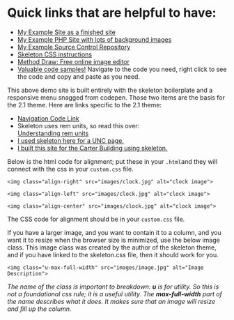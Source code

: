 # Quick links that are helpful to have:

<ul>
	<li><a href="http://studentdemo-lblakej.cloudapps.unc.edu/" target="_blank">My Example Site as a finished site</a></li>
	<li><a href="http://php-site-lblakej.cloudapps.unc.edu/" target="_blank">My Example PHP Site with lots of background images</a></li>
	<li><a href="https://sc.unc.edu/lblakej/2017-fall-inls161-website" target="_blank">My Example Source Control Repository</a></li>
	<li><a href="http://getskeleton.com/" target="_blank">Skeleton CSS instructions</a></li>
	<li><a href="http://editor.method.ac/" target="_blank">Method Draw: Free online image editor</a></li>
	<li><a href="http://htmlandcssbook.com/code-samples/" target="_blank">Valuable code samples!</a> Navigate to the code you need, right click to see the code and copy and paste as you need.</li>
</ul>

<p>This above demo site is built entirely with the skeleton boilerplate and a responsive menu snagged from codepen. Those two items are the basis for the 2.1 theme. Here are links specific to the 2.1 theme:</p>

<ul>
	<li><a href="https://codepen.io/lisa_c/pen/akjiy">Navigation Code Link</a></li>
	<li>Skeleton uses rem units, so read this over:<br />
	<a href="https://www.sitepoint.com/understanding-and-using-rem-units-in-css/">Understanding rem units</a></li>
	<li><a href="http://www.unc.edu/~lblakej/">I used skeleton here for a UNC page.</a></li>
	<li><a href="http://thecarterbuilding.com/">I built this site for the Carter Building using skeleton.</a></li>
</ul>


<p>Below is the html code for alignment; put these in your <code>.html</code>and they will connect with the css in your <code>custom.css</code> file.</p>

<div>
<pre>
<code>&lt;img class="align-right" src="images/clock.jpg" alt="clock image"&gt;</code></pre>
</div>

<div>
<pre>
<code>&lt;img class="align-left" src="images/clock.jpg" alt="clock image"&gt;</code></pre>
</div>

<div>
<pre>
<code>&lt;img class="align-center" src="images/clock.jpg" alt="clock image"&gt;</code></pre>
</div>

<p>The CSS code for alignment should be in your <code>custom.css</code> file.</p>

<p>If you have a larger image, and you want to contain it to a column, and you want it to resize when the browser size is minimized, use the below image class. This image class was created by the author of the skeleton theme, and if you have linked to the skeleton.css file, then it should work for you.</p>

<div>
<pre>
<code>&lt;img class="u-max-full-width" src="images/image.jpg" alt="Image Description"&gt;</code></pre>
</div>

<p><i>The name of the class is important to breakdown: <b>u</b> is for utility. So this is not a foundational css rule; it is a useful utility. The <b>max-full-width</b> part of the name describes what it does. It makes sure that an image will resize and fill up the column.</i></p>
